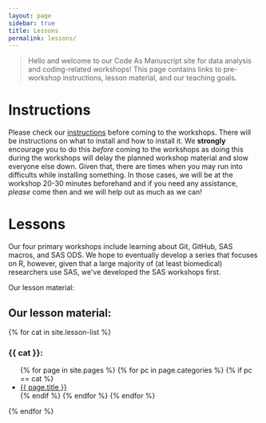 ```yaml
---
layout: page
sidebar: true
title: Lessons
permalink: lessons/
---
```


> Hello and welcome to our Code As Manuscript site for data analysis
> and coding-related workshops!  This page contains links to
> pre-workshop instructions, lesson material, and our teaching goals.

# Instructions #

Please check our [instructions](instructions/) before coming
to the workshops.  There will be instructions on what to install and
how to install it.  We **strongly** encourage you to do this *before*
coming to the workshops as doing this during the workshops will delay
the planned workshop material and slow everyone else down.  Given
that, there are times when you may run into difficults while
installing something.  In those cases, we will be at the workshop
20-30 minutes beforehand and if you need any assistance, *please*
come then and we will help out as much as we can!

# Lessons #

Our four primary workshops include learning about Git, GitHub, SAS
macros, and SAS ODS.  We hope to eventually develop a series that
focuses on R, however, given that a large majority of (at least
biomedical) researchers use SAS, we've developed the SAS workshops
first.

Our lesson material:

## Our lesson material: ##

{% for cat in site.lesson-list %} 

### {{ cat }}: ###

<ul>
  {% for page in site.pages %} <!-- search all pages -->
      {% for pc in page.categories %} <!-- search categories -->
        {% if pc == cat %} <!-- compare category to config list -->
          <li><a href="{{ site.baseurl }}{{ page.url }}">{{ page.title }}</a></li>
        {% endif %}
      {% endfor %}
  {% endfor %}
</ul>
{% endfor %}

